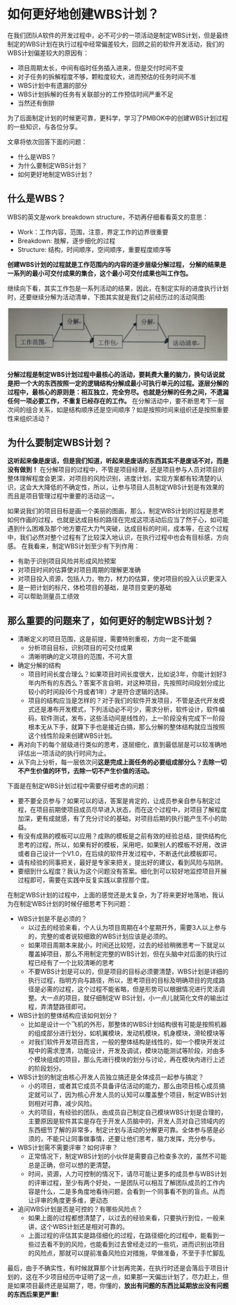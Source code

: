 # 如何更好地创建WBS计划？

在我们团队A软件的开发过程中，必不可少的一项活动是制定WBS计划，但是最终制定的WBS计划在执行过程中经常偏差较大，回顾之前的软件开发活动，我们的WBS计划偏差较大的原因有：
* 项目周期太长，中间有临时任务插入进来，但是交付时间不变
* 对子任务的拆解程度不够，颗粒度较大，进而预估的任务时间不准
* WBS计划中有遗漏的部分
* WBS计划拆解的任务有关联部分的工作预估时间严重不足
* 当然还有倒排

为了后面制定计划的时候更可靠，更科学，学习了PMBOK中的创建WBS计划过程的一些知识，与各位分享。

文章将依次回答下面的问题： 
* 什么是WBS？
* 为什么要制定WBS计划？
* 如何更好地制定WBS计划？

## 什么是WBS？ 
WBS的英文是work breakdown structure，不妨再仔细看看英文的意思： 
* Work：工作内容，范围，注意，界定工作的边界很重要
* Breakdown: 肢解，逐步细化的过程 
* Structure: 结构，时间顺序，空间顺序，重要程度顺序等 

**创建WBS计划的过程就是工作范围内的内容的逐步层级分解过程， 分解的结果是一系列的最小可交付成果的集合，这个最小可交付成果也叫工作包。**

继续向下看，其实工作包是一系列活动的结果，因此，在制定实际的进度执行计划时，还要继续分解为活动清单，下图其实就是我们之前经历过的活动简图:

![wbs.png](picture/wbs.png)

**分解过程是制定WBS计划过程中最核心的活动，要耗费大量的脑力，换句话说就是把一个大的东西按照一定的逻辑结构分解成最小可执行单元的过程。逐层分解的过程中，最核心的原则是：相互独立，完全穷尽。也就是分解的任务之间，不遗漏任何一项必要工作，不重复已经存在的工作。** 在分解活动中，要不断思考下一层次间的组合关系，如是结构顺序还是空间顺序？如是按照时间来组织还是按照重要性来组织活动？

## 为什么要制定WBS计划？
**这听起来像是废话，但是我们知道，听起来是废话的东西其实不是废话不对，而是没有做到！** 在分解项目的过程中，不管是项目经理，还是项目参与人员对项目的整体理解程度会更深，对项目的风险识别，进度计划，实现方案都有较清楚的认识，这会大大降低的不确定性，所以，让参与项目人员制定WBS计划是有效果的而且是项目管理过程中重要的活动这一。

如果说我们的项目目标是画一个美丽的图画，那么，制定WBS计划的过程是思考如何作画的过程，也就是达成目标的路径在完成这项活动后应当了然于心，如可能遇到什么困难及那个地方要花大力气突破，达成目标的时间，成本等，在这个过程中，我们必然对整个过程有了比较深入地认识，在执行过程中也会有目标感，方向感。
在我看来，制定WBS计划至少有下列作用：
* 有助于识别项目风险并形成风险预案
* 对项目时间的估算使对项目周期的理解更准确
* 对项目投入资源，包括人力，物力，材力的估算，使对项目的投入认识更深入
* 是一把计划的标尺，体检项目的基础，是项目变更的基础
* 可以帮助测量员工绩效

## 那么重要的问题来了，如何更好的制定WBS计划？
* 清晰定义的项目范围，这是前提，需要特别重视，方向一定不能偏
  * 分析项目目标，识别项目的可交付成果
  * 清晰明确的定义项目的范围，不可大意
* 确定分解的结构
  * 项目时间长度合理么？如果项目时间长度很大，比如说3年，你能计划好3年内所有的东西么？答案不言自明，对这种项目，先按照时间段划分成比较小的时间段(6个月或者1年）才是符合逻辑的选择。
  * 项目的结构应当是怎样的？对于我们的软件开发项目，不管是迭代开发模式还是瀑布开发模式，下列活动必不可少，需求分析，软件设计，软件编码，软件测试，发布，这些活动间是线性的，上一阶段没有完成下一阶段根本无从下手，就算下手也是接近白搞，那么分解的整体结构就应当按照这个线性阶段来创建WBS计划。
* 再对向下的每个层级进行类似的思考，逐层细化，直到最低层是可以较准确地评估出一项活动的执行时间为止。
* 从下向上分析，每一层依次问**这是完成上面任务的必要组成部分么？去除一切不产生价值的环节，去除一切不产生价值的活动。** 

下面是在制定WBS计划过程中需要仔细考虑的问题： 
* 要不要全员参与？如果可以的话，答案是肯定的，让成员参亲自参与制定过程，在项目前期使项目成员尽早进入状态，而在这个过程中，对项目了解程度加深，更有成就感，有了充分讨论的基础，对项目后期的执行能产生不小的助益。
* 有没有成熟的模板可以应用？成熟的模板是之前有效的经验总结，提供结构化思考的过程，所以，如果有好的模板，采用吧，如果别人的模板不好用，改讲或者自己设计一个V1.0，在后续的软件开发过程中，不断迭代此模板即可。
* 请有经验的同事把关，最好是专家来把关，提出好的建议，看到风险与陷阱。
* 要细到什么程度？我认为这个问题没有答案。细化到可以较好地监控项目开展过程即可，需要在实践中反复实践以拿捏那个度。 


在制定WBS计划的过程中，上面的感觉还是太复杂，为了将来更好地落地，我认为在制定WBS计划的时候仔细思考下列问题：
* WBS计划是不是必须的？
  * 以过去的经验来看，个人认为项目周期在4个星期开外，需要3人以上参与的，完整的或者说较细致的WBS计划应该是必须的。
  * 如果项目周期本来就小，时间还比较短，过去的经验稍微思考一下就足以覆盖掉项目，那么不用制定完整的WBS计划，但在头脑中对后面的执行过程已经有了一个比较清晰的思考
  * 不要WBS计划是可以的，但是项目的目标必须要清楚，WBS计划是详细的执行过程，指明方向与路径，所以，思考项目的目标及明确项目的完成路径是必需的过程，这个过程不能省略，但是形势可以根据情况进行灵活调整。大一点的项目，就仔细制定W BS计划，小一点儿就简化文件的输出过程，弄清楚路径即可。
* WBS计划的整体结构应该如何划分？
  * 比如是设计一个飞机的外形，那整体的WBS计划结构很有可能是按照机器的组成部分进行划分，如机翼模块，发动机模块，机身模块，滑轮模块等 
  * 对我们软件开发项目而言，一般的整体结构是线性的，如一个模块开发过程中的需求澄清，功能设计，开发及调试，模块功能测试等阶段，对由多个模块组成的项目，那么先进行模块的划分与讨论，再在模块内进行上述的阶段划分。
* WBS计划的制定由核心开发人员独立搞还是全体成员一起参与搞定？
  * 小的项目，或者其它成员不具备评估活动的能力，那么由项目核心成员搞定就可以了，因为核心开发人员的认知可以覆盖整个项目，制定WBS计划则相对可靠，减少风险。
  * 大的项目，有经验的团队，由成员自己制定自己模块WBS计划是合理的，主要原因是软件其实是存在于开发人员脑中的，开发人员对自己领域内的东西细节了解的非常多，制定计划与活动的分解更可靠。全体参与感是必须的，不能只让同事做事情，还要让他们思考，脑力发挥，充分参与。
* WBS计划需不需要评审？如何评审？
  * 正常情况下，制定WBS计划的小伙伴是需要自己检查多次的，虽然不可能总是正确，但可以想的更清楚。
  * 时间，资源，人力可控制的情况下，请尽可能让更多的成员参与WBS计划的评审过程，至少有两个好处，一是团队可以相互了解团队成员的工作内容是什么，二是多角度地看待问题，会看到一个同事看不到的盲点。从而让评审的角度更多维，更动态
* 追问WBS计划是否是可控的？有哪些风险点？
  * 如果上面的过程都想清楚了，以过去的经验来看，只要执行到位，一般来讲，这个WBS计划还是相对可靠的。 
  * 上面过程的评估其实是路径细化的过程，在路径细化的过程中，能看到一些过去看不到的风险，也能看到过去曾经走过的一些坑，进而识别出项目的风险点，那就可以提前准备风险应对措施，早做准备，不至于手忙脚乱
  
最后，由于不确实性，有时候就算那个计划再完美，在执行时还是会落后于项目计划的，这在不少项目经历中证明了这一点，如果那一天偏出计划了，尽力赶上，但是如果项目最终还是延期了，嗯，你懂的，**放出有问题的东西比延期放出没有问题的东西后果更严重!**
  
  
  
  
